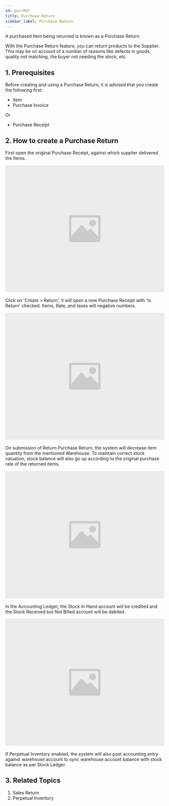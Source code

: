 ```yaml
---
id: purcRet
title: Purchase Return
sidebar_label: Purchase Return
---
```


A purchased Item being returned is known as a Purchase Return.

With the Purchase Return feature, you can return products to the Supplier. This may be on account of a number of reasons like defects in goods, quality not matching, the buyer not needing the stock, etc.

## 1. Prerequisites

Before creating and using a Purchase Return, it is advised that you create the following first:

- Item
- Purchase Invoice

Or

- Purchase Receipt

## 2. How to create a Purchase Return

First open the original Purchase Receipt, against which supplier delivered the Items.

![image](images/image.jpg)

Click on 'Create > Return', it will open a new Purchase Receipt with 'Is Return' checked. Items, Rate, and taxes will negative numbers.

![image](images/image.jpg)

On submission of Return Purchase Return, the system will decrease item quantity from the mentioned Warehouse. To maintain correct stock valuation, stock balance will also go up according to the original purchase rate of the returned items.

![image](images/image.jpg)

In the Accounting Ledger, the Stock In Hand account will be credited and the Stock Received but Not Billed account will be debited.

![image](images/image.jpg)

If Perpetual Inventory enabled, the system will also post accounting entry against warehouse account to sync warehouse account balance with stock balance as per Stock Ledger.

## 3. Related Topics

1. Sales Return
1. Perpetual Inventory

